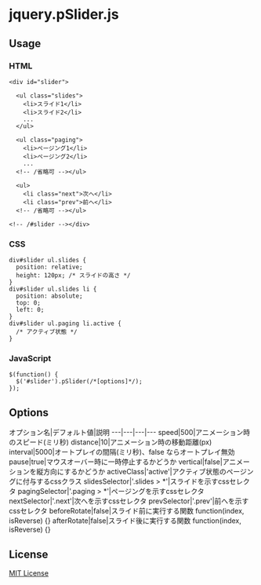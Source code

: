 jquery.pSlider.js
======================

Usage
------
### HTML ###
	<div id="slider">
	
	  <ul class="slides">
	    <li>スライド1</li>
	    <li>スライド2</li>
	    ...
	  </ul>
	
	  <ul class="paging">
	    <li>ページング1</li>
	    <li>ページング2</li>
	    ...
	  <!-- /省略可 --></ul>
	
	  <ul>
	    <li class="next">次へ</li>
	    <li class="prev">前へ</li>
	  <!-- /省略可 --></ul>
	
	<!-- /#slider --></div>

### CSS ###
	div#slider ul.slides {
	  position: relative;
	  height: 120px; /* スライドの高さ */
	}
	div#slider ul.slides li {
	  position: absolute;
	  top: 0;
	  left: 0;
	}
	div#slider ul.paging li.active {
	  /* アクティブ状態 */
	}

### JavaScript ###
	$(function() {
	  $('#slider').pSlider(/*[options]*/);
	});

Options
----------------
オプション名|デフォルト値|説明
---|---|---|---
speed|500|アニメーション時のスピード(ミリ秒)
distance|10|アニメーション時の移動距離(px)
interval|5000|オートプレイの間隔(ミリ秒)、false ならオートプレイ無効
pause|true|マウスオーバー時に一時停止するかどうか
vertical|false|アニメーションを縦方向にするかどうか
activeClass|'active'|アクティブ状態のページングに付与するcssクラス
slidesSelector|'.slides > *'|スライドを示すcssセレクタ
pagingSelector|'.paging > *'|ページングを示すcssセレクタ
nextSelector|'.next'|次へを示すcssセレクタ
prevSelector|'.prev'|前へを示すcssセレクタ
beforeRotate|false|スライド前に実行する関数 function(index, isReverse) {}
afterRotate|false|スライド後に実行する関数 function(index, isReverse) {}

License
----------
[MIT License](http://www.opensource.org/licenses/mit-license.php)
